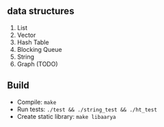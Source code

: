 ## data structures

1. List
2. Vector
3. Hash Table
4. Blocking Queue
5. String
6. Graph (TODO)

## Build

- Compile: `make`
- Run tests: `./test && ./string_test && ./ht_test`
- Create static library: `make libaarya`
